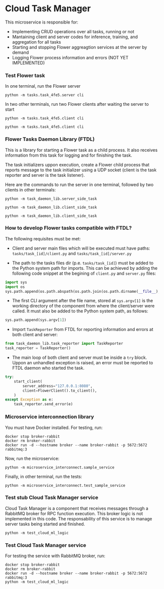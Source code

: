
# Cloud Task Manager

This microservice is responsible for:
* Implementing CRUD operations over all tasks, running or not
* Mantaining client and server codes for inference, training, and aggregation for all tasks
* Starting and stopping Flower aggreagtion services at the server by demand 
* Logging Flower process information and errors (NOT YET IMPLEMENTED)

### Test Flower task

In one terminal, run the Flower server
```
python -m tasks.task_4fe5.server cli
```

In two other terminals, run two Flower clients after waiting the server to start
```
python -m tasks.task_4fe5.client cli
```

```
python -m tasks.task_4fe5.client cli
```

### Flower Tasks Daemon Library (FTDL)

This is a library for starting a Flower task as a child process. It also receives information from this task for logging and for finishing the task.

The task initializers uppon execution, create a Flower child process that reports message to the task initializer using a UDP socket (client is the task reporter and server is the task listener).

Here are the commands to run the server in one terminal, followed by
two clients in other terminals:
```
python -m task_daemon_lib.server_side_task
```

```
python -m task_daemon_lib.client_side_task
```

```
python -m task_daemon_lib.client_side_task
```

### How to develop Flower tasks compatible with FTDL?

The following requisites must be met:

* Client and server main files which will be executed must have paths: 
`tasks/task_[id]/client.py` and  `tasks/task_[id]/server.py`

* The path to the tasks files dir (p.e. `tasks/task_[id]`) must be added to 
the Python system path for imports. This can be achieved by adding the 
following code snippet at the begining of `client.py` and `server.py` files:

```python
import sys
import os
sys.path.append(os.path.abspath(os.path.join(os.path.dirname(__file__), '.')))
```

* The first CLI argument after the file name, stored at `sys.argv[1]` is the
working directory of the component from where the client/server were called.
It must also be added to the Python system path, as follows: 

```python
sys.path.append(sys.argv[1])
```

* Import `TaskReporter` from FTDL for reporting information and errors at
both client and server:

```python
from task_daemon_lib.task_reporter import TaskReporter
task_reporter = TaskReporter()
```

* The main loop of both client and server must be inside a `try` block. 
Uppon an unhandled exception is raised, an error must be reported to
FTDL daemon who started the task.

```python
try:
    start_client(
        server_address="127.0.0.1:8080",
        client=FlowerClient().to_client(),
    )
except Exception as e:
    task_reporter.send_error(e)
```

### Microservice interconnection library

You must have Docker installed. For testing, run:
```
docker stop broker-rabbit
docker rm broker-rabbit
docker run -d --hostname broker --name broker-rabbit -p 5672:5672 rabbitmq:3
```

Now, run the microservice:
```
python -m microservice_interconnect.sample_service
```

Finally, in other terminal, run the tests:
```
python -m microservice_interconnect.test_sample_service
```

### Test stub Cloud Task Manager service

Cloud Task Manager is a component that receives messages through a RabbitMQ
broker for RPC function execution. This broker logic is not implemented in this code. 
The responsability of this service is to manage server  tasks being started
and finished. 

```
python -m test_cloud_ml_logic
```


### Test Cloud Task Manager service

For testing the service with RabbitMQ broker, run:

```
docker stop broker-rabbit
docker rm broker-rabbit
docker run -d --hostname broker --name broker-rabbit -p 5672:5672 rabbitmq:3
python -m test_cloud_ml_logic
```